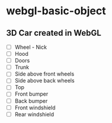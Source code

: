 # webgl-basic-object

## 3D Car created in WebGL

 - [ ] Wheel - Nick
 - [ ] Hood
 - [ ] Doors
 - [ ] Trunk
 - [ ] Side above front wheels
 - [ ] Side above back wheels
 - [ ] Top
 - [ ] Front bumper
 - [ ] Back bumper
 - [ ] Front windshield
 - [ ] Rear windshield
